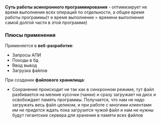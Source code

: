 **Суть работы асинхронного программирования** - оптимизирует не время выполнения всех операций по отдельности, а общее время работы программы(т е время выполнение = времени выполнения самой долгой части в этой программе)

### Плюсы применения

Применяется в **веб-разработке**:
- Запросы АПИ
- Походы в бд
- Ввод вывод
- Загрузка файлов

При создании **файлового хранилища**:

- Сохранение происходит не так как в синхронном режиме, тут файл разбивается на мелкие кусочки (чанки) и сразу загружает на диск и освобождает память программы. Получается, что нам не надо загружать весь файл целиком, и при работе с многими клиентами им не придется ждать пока загрузится чужой файл и нам не нужны будут гигантские сервера для хранения в памяти всех файлов
